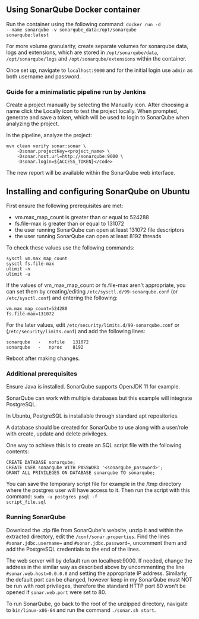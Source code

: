 ## Using SonarQube Docker container

Run the container using the following command: <code>docker run -d --name sonarqube -v sonarqube_data:/opt/sonarqube sonarqube:latest</code>

For more volume granularity, create separate volumes for sonarqube data, logs and extensions, which are stored in <code>/opt/sonarqube/data</code>, <code>/opt/sonarqube/logs</code> and <code>/opt/sonarqube/extensions</code> within the container.

Once set up, navigate to <code>localhost:9000</code> and for the initial login use <code>admin</code> as both username and password.

### Guide for a minimalistic pipeline run by Jenkins

Create a project manually by selecting the Manually icon. After choosing a name click the Locally icon to test the project locally.
When prompted, generate and save a token, which will be used to login to SonarQube when analyzing the project.

In the pipeline, analyze the project:
```
mvn clean verify sonar:sonar \
    -Dsonar.projectKey=<project_name> \
    -Dsonar.host.url=http://sonarqube:9000 \
    -Dsonar.login=${ACCESS_TOKEN}</code>
```

The new report will be available within the SonarQube web interface.

## Installing and configuring SonarQube on Ubuntu

First ensure the following prerequisites are met:

- vm.max_map_count is greater than or equal to 524288
- fs.file-max is greater than or equal to 131072
- the user running SonarQube can open at least 131072 file descriptors
- the user running SonarQube can open at least 8192 threads

To check these values use the following commands:
```
sysctl vm.max_map_count
sysctl fs.file-max
ulimit -n
ulimit -u
```

If the values of vm_max_map_count or fs.file-max aren't appropriate, you can set them by creating/editing <code>/etc/sysctl.d/99-sonarqube.conf</code> (or <code>/etc/sysctl.conf</code>) and entering the following:
```
vm.max_map_count=524288
fs.file-max=131072
```

For the later values, edit <code>/etc/security/limits.d/99-sonarqube.conf</code> or (<code>/etc/security/limits.conf</code>) and add the following lines:
```
sonarqube   -   nofile   131072
sonarqube   -   nproc    8192
```

Reboot after making changes.

### Additional prerequisites

Ensure Java is installed. SonarQube supports OpenJDK 11 for example.

SonarQube can work with multiple databases but this example will integrate PostgreSQL.

In Ubuntu, PostgreSQL is installable through standard apt repositories.

A database should be created for SonarQube to use along with a user/role with create, update and delete privileges.

One way to achieve this is to create an SQL script file with the following contents:
```
CREATE DATABASE sonarqube;
CREATE USER sonarqube WITH PASSWORD '<sonarqube_password>';
GRANT ALL PRIVILEGES ON DATABASE sonarqube TO sonarqube;
```

You can save the temporary script file for example in the /tmp directory where the postgres user will have access to it.
Then run the script with this command: <code>sudo -u postgres psql -f script_file.sql</code>

### Running SonarQube

Download the .zip file from SonarQube's website, unzip it and within the extracted directory, edit the <code>/conf/sonar.properties</code>.
Find the lines <code>#sonar.jdbc.username=</code> and <code>#sonar.jdbc.password=</code>, uncomment them and add the PostgreSQL credentials to the end of the lines.

The web server will by default run on localhost:9000. If needed, change the address in the similar way as described above by uncommenting the line <code>#sonar.web.host=0.0.0.0</code> and setting the appropriate IP address. Similarly, the default port can be changed, however keep in my SonarQube must NOT be run with root privileges, therefore the standard HTTP port 80 won't be opened if <code>sonar.web.port</code> were set to 80.

To run SonarQube, go back to the root of the unzipped directory, navigate to <code>bin/linux-x86-64</code> and run the command <code>./sonar.sh start</code>.


